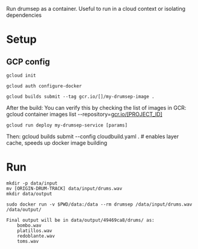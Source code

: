 Run drumsep as a container. Useful to run in a cloud context or isolating dependencies

# Setup

## GCP config
	gcloud init

	gcloud auth configure-docker

	gcloud builds submit --tag gcr.io/[]/my-drumsep-image . 

After the build:
You can verify this by checking the list of images in GCR:
	gcloud container images list --repository=[gcr.io/[PROJECT_ID]](http://gcr.io/%5BPROJECT_ID%5D)


	gcloud run deploy my-drumsep-service [params]

Then:
	gcloud builds submit --config cloudbuild.yaml . # enables layer cache, speeds up docker image building



# Run
	mkdir -p data/input
	mv [ORIGIN-DRUM-TRACK] data/input/drums.wav
	mkdir data/output
	
	sudo docker run -v $PWD/data:/data --rm drumsep /data/input/drums.wav /data/output/

	Final output will be in data/output/49469ca8/drums/ as:
		bombo.wav
		platillos.wav
		redoblante.wav
		toms.wav

